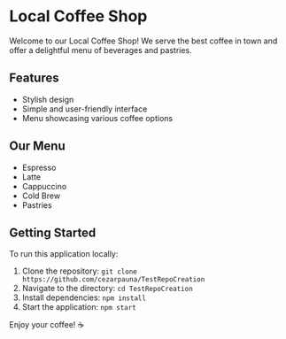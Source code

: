 # Local Coffee Shop

Welcome to our Local Coffee Shop! We serve the best coffee in town and offer a delightful menu of beverages and pastries.

## Features
- Stylish design
- Simple and user-friendly interface
- Menu showcasing various coffee options

## Our Menu
- Espresso
- Latte
- Cappuccino
- Cold Brew
- Pastries

## Getting Started
To run this application locally:
1. Clone the repository: `git clone https://github.com/cezarpauna/TestRepoCreation`
2. Navigate to the directory: `cd TestRepoCreation`
3. Install dependencies: `npm install`
4. Start the application: `npm start`

Enjoy your coffee! ☕